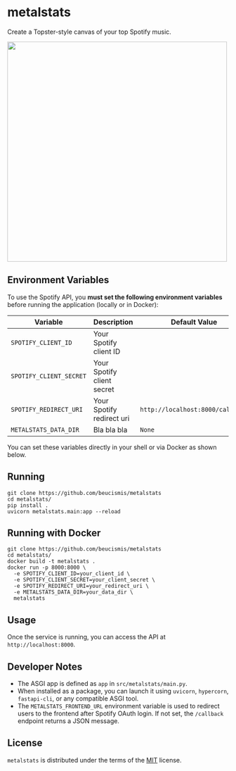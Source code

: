 # metalstats

Create a Topster-style canvas of your top Spotify music.

<img height="500" src="https://github.com/user-attachments/assets/37e7fbc3-63e1-4e98-8220-bede52bf8d40" />

## Environment Variables

To use the Spotify API, you **must set the following environment variables** before running the application (locally or in Docker):

| Variable                  | Description                  | Default Value                    |
|---------------------------|------------------------------|----------------------------------|
| `SPOTIFY_CLIENT_ID`       | Your Spotify client ID       |                                  |
| `SPOTIFY_CLIENT_SECRET`   | Your Spotify client secret   |                                  |
| `SPOTIFY_REDIRECT_URI`    | Your Spotify redirect uri    | `http://localhost:8000/callback` |
| `METALSTATS_DATA_DIR` | Bla bla bla | `None` |

You can set these variables directly in your shell or via Docker as shown below.

## Running

```
git clone https://github.com/beucismis/metalstats
cd metalstats/
pip install .
uvicorn metalstats.main:app --reload
```

## Running with Docker

```
git clone https://github.com/beucismis/metalstats
cd metalstats/
docker build -t metalstats .
docker run -p 8000:8000 \
  -e SPOTIFY_CLIENT_ID=your_client_id \
  -e SPOTIFY_CLIENT_SECRET=your_client_secret \
  -e SPOTIFY_REDIRECT_URI=your_redirect_uri \
  -e METALSTATS_DATA_DIR=your_data_dir \
  metalstats
```

## Usage

Once the service is running, you can access the API at `http://localhost:8000`.

## Developer Notes

- The ASGI app is defined as `app` in `src/metalstats/main.py`.
- When installed as a package, you can launch it using `uvicorn`, `hypercorn`, `fastapi-cli`, or any compatible ASGI tool.
- The `METALSTATS_FRONTEND_URL` environment variable is used to redirect users to the frontend after Spotify OAuth login. If not set, the `/callback` endpoint returns a JSON message.

## License

`metalstats` is distributed under the terms of the [MIT](LICENSE.txt) license.
